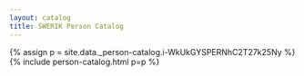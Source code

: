 ```yaml
---
layout: catalog
title: SWERIK Person Catalog
---
```

{% assign p = site.data._person-catalog.i-WkUkGYSPERNhC2T27k25Ny %}
{% include person-catalog.html p=p %}

